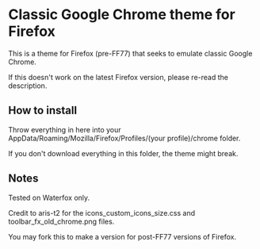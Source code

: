 # Classic Google Chrome theme for Firefox
This is a theme for Firefox (pre-FF77) that seeks to emulate classic Google Chrome.

If this doesn't work on the latest Firefox version, please re-read the description.

## How to install
Throw everything in here into your AppData/Roaming/Mozilla/Firefox/Profiles/(your profile)/chrome folder.

If you don't download everything in this folder, the theme might break.
## Notes
Tested on Waterfox only.

Credit to aris-t2 for the icons_custom_icons_size.css and toolbar_fx_old_chrome.png files.

You may fork this to make a version for post-FF77 versions of Firefox.
